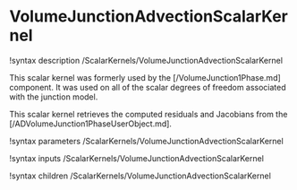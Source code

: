 # VolumeJunctionAdvectionScalarKernel

!syntax description /ScalarKernels/VolumeJunctionAdvectionScalarKernel

This scalar kernel was formerly used by the [/VolumeJunction1Phase.md] component. It was
used on all of the scalar degrees of freedom associated with the junction model.

This scalar kernel retrieves the computed residuals and Jacobians from the
[/ADVolumeJunction1PhaseUserObject.md].

!syntax parameters /ScalarKernels/VolumeJunctionAdvectionScalarKernel

!syntax inputs /ScalarKernels/VolumeJunctionAdvectionScalarKernel

!syntax children /ScalarKernels/VolumeJunctionAdvectionScalarKernel
